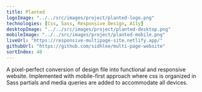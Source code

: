 ```yaml
---
title: Planted
logoImage: "../../src/images/project/planted-logo.png"
technologies: [Css, Sass, Responsive Design, A11y]
desktopImage: "../../src/images/project/planted-desktop.png"
mobileImage: "../../src/images/project/planted-mobile.png"
liveUrl: "https://responsive-multipage-site.netlify.app/"
githubUrl: "https://github.com/sidhlee/multi-page-website"
sortIndex: 40
---
```


A pixel-perfect conversion of design file into functional and responsive website. Implemented with mobile-first approach where css is organized in Sass partials and media queries are added to accommodate all devices.
